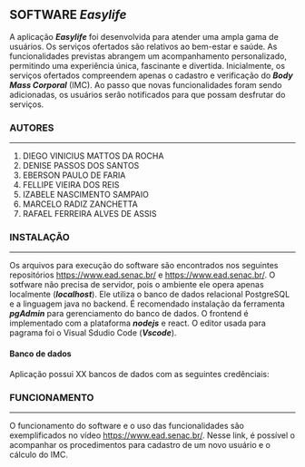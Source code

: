
## SOFTWARE *Easylife* ##

A aplicação ***Easylife*** foi desenvolvida para atender uma ampla gama de usuários. Os serviços ofertados são relativos ao bem-estar e saúde. As funcionalidades previstas abrangem um acompanhamento personalizado, permitindo uma experiência única, fascinante e divertida. Inicialmente, os serviços ofertados compreendem apenas o cadastro e verificação do ***Body Mass Corporal*** (IMC). Ao passo que novas funcionalidades foram sendo adicionadas, os usuários serão notificados para que possam desfrutar do serviços.

### AUTORES ###
---
1. DIEGO VINICIUS MATTOS DA ROCHA
2. DENISE PASSOS DOS SANTOS
3. EBERSON PAULO DE FARIA
4. FELLIPE VIEIRA DOS REIS
5. IZABELE NASCIMENTO SAMPAIO
6. MARCELO RADIZ ZANCHETTA
7. RAFAEL FERREIRA ALVES DE ASSIS

### INSTALAÇÃO ###
---

Os arquivos para execução do software são encontrados nos seguintes repositórios <https://www.ead.senac.br/> e  <https://www.ead.senac.br/>.
O sotfware não precisa de servidor, pois o ambiente ele opera apenas localmente (***localhost***). Ele utiliza o banco de dados relacional PostgreSQL e a linguagem java no backend. É recomendado instalação da ferramenta ***pgAdmin*** para gerenciamento do banco de dados. O frontend é implementado com a plataforma  ***nodejs*** e react. O editor usada para pagrama foi o Visual Sdudio Code (***Vscode***).

#### Banco de dados ####
Aplicação possui XX bancos de dados com as seguintes credênciais:


### FUNCIONAMENTO ###
---

O funcionamento do software e o uso das funcionalidades são exemplificados no vídeo <https://www.ead.senac.br/>. Nesse link, é possível o  acompanhar os procedimentos para cadastro de um novo usuário e o cálculo do IMC.

